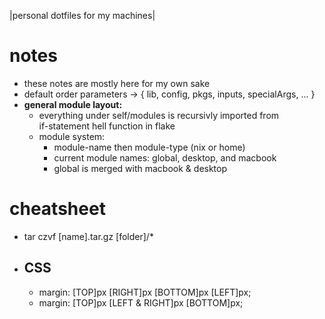 |personal dotfiles for my machines|

# notes

- these notes are mostly here for my own sake
- default order parameters -> { lib, config, pkgs, inputs, specialArgs, ... }
- **general module layout:**
  - everything under self/modules is recursivly imported from  
    if-statement hell function in flake
  - module system:
    - module-name then module-type (nix or home)
    - current module names: global, desktop, and macbook
    - global is merged with macbook & desktop

# cheatsheet

- tar czvf [name].tar.gz [folder]/\*
- ## CSS
  - margin: [TOP]px [RIGHT]px [BOTTOM]px [LEFT]px;
  - margin: [TOP]px [LEFT & RIGHT]px [BOTTOM]px;
